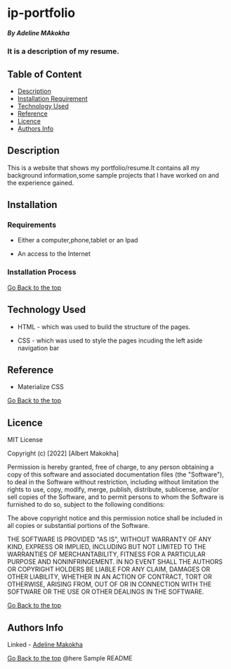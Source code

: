 # ip-portfolio
 
 ##### By Adeline MAkokha 
 ### It is a description of my resume.
 
 ## Table of Content
 
 + [Description](#description)
 + [Installation Requirement](#Installation)
 + [Technology Used](#technology-used)
 + [Reference](#reference)
 + [Licence](#licence)
 + [Authors Info](#author-Info)
 
 ## Description
 <p>This is  a website that shows my portfolio/resume.It contains all my background information,some sample projects that I have worked on and the experience gained.</p>
 
 ## Installation
 
 ### Requirements
 
 * Either a computer,phone,tablet or an Ipad
 
 * An access to the Internet
 
 ### Installation Process
 
 [Go Back to the top](#portfolio)
 ## Technology Used
 * HTML - which was used to build the structure of the pages.
 
 * CSS - which was used to style the pages incuding the left aside navigation bar
 
 ## Reference
 * Materialize CSS
 
 [Go Back to the top](#portfolio)
 
 ## Licence
 
 MIT License
 
 Copyright (c) [2022] [Albert Makokha]
 
 Permission is hereby granted, free of charge, to any person obtaining a copy
 of this software and associated documentation files (the "Software"), to deal
 in the Software without restriction, including without limitation the rights
 to use, copy, modify, merge, publish, distribute, sublicense, and/or sell
 copies of the Software, and to permit persons to whom the Software is
 furnished to do so, subject to the following conditions:
 
 The above copyright notice and this permission notice shall be included in all
 copies or substantial portions of the Software.
 
 THE SOFTWARE IS PROVIDED "AS IS", WITHOUT WARRANTY OF ANY KIND, EXPRESS OR
 IMPLIED, INCLUDING BUT NOT LIMITED TO THE WARRANTIES OF MERCHANTABILITY,
 FITNESS FOR A PARTICULAR PURPOSE AND NONINFRINGEMENT. IN NO EVENT SHALL THE
 AUTHORS OR COPYRIGHT HOLDERS BE LIABLE FOR ANY CLAIM, DAMAGES OR OTHER
 LIABILITY, WHETHER IN AN ACTION OF CONTRACT, TORT OR OTHERWISE, ARISING FROM,
 OUT OF OR IN CONNECTION WITH THE SOFTWARE OR THE USE OR OTHER DEALINGS IN THE
 SOFTWARE.
 
 [Go Back to the top](#portfolio)
 
 ## Authors Info
 
 Linked - [Adeline Makokha](https://www.linkedin.com/in/adeline-makokha-b64011190/)
 
 [Go Back to the top](#portfolio)
@here Sample README